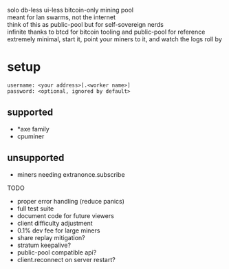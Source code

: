 solo db-less ui-less bitcoin-only mining pool  
meant for lan swarms, not the internet  
think of this as public-pool but for self-sovereign nerds  
infinite thanks to btcd for bitcoin tooling and public-pool for reference  
extremely minimal, start it, point your miners to it, and watch the logs roll by

# setup
```
username: <your address>[.<worker name>]
password: <optional, ignored by default>
```

## supported
- *axe family
- cpuminer
## unsupported
- miners needing extranonce.subscribe

TODO
- proper error handling (reduce panics)
- full test suite
- document code for future viewers
- client difficulty adjustment
- 0.1% dev fee for large miners
- share replay mitigation?
- stratum keepalive?
- public-pool compatible api?
- client.reconnect on server restart?
